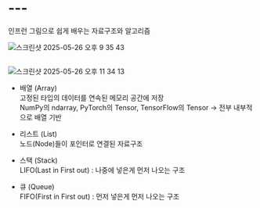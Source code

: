 # ---

인프런 그림으로 쉽게 배우는 자료구조와 알고리즘




![스크린샷 2025-05-26 오후 9 35 43](https://github.com/user-attachments/assets/c6b6f866-fdf3-4bab-9a9f-c6c687c8c064)




## 
![스크린샷 2025-05-26 오후 11 34 13](https://github.com/user-attachments/assets/7d8ba5c8-660c-42ca-823d-e7ce842ca009)


- 배열 (Array) <br>
  고정된 타입의 데이터를 연속된 메모리 공간에 저장 <br>
  NumPy의 ndarray, PyTorch의 Tensor, TensorFlow의 Tensor → 전부 내부적으로 배열 기반


- 리스트 (List) <br>
  노드(Node)들이 포인터로 연결된 자료구조


- 스택 (Stack) <br>
  LIFO(Last in First out) : 나중에 넣은게 먼저 나오는 구조

  
- 큐 (Queue) <br>
  FIFO(First in First out) : 먼저 넣은게 먼저 나오는 구조
